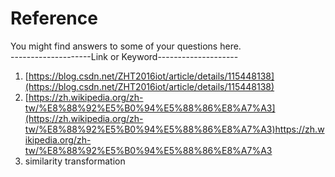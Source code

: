 # Reference  
You might find answers to some of your questions here.  
--------------------Link or Keyword--------------------  
1. [https://blog.csdn.net/ZHT2016iot/article/details/115448138](https://blog.csdn.net/ZHT2016iot/article/details/115448138)
2. [https://zh.wikipedia.org/zh-tw/%E8%88%92%E5%B0%94%E5%88%86%E8%A7%A3](https://zh.wikipedia.org/zh-tw/%E8%88%92%E5%B0%94%E5%88%86%E8%A7%A3)https://zh.wikipedia.org/zh-tw/%E8%88%92%E5%B0%94%E5%88%86%E8%A7%A3
3. similarity transformation
